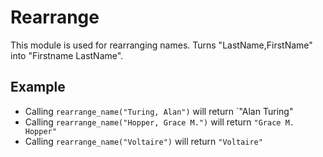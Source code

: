Rearrange
=========

This module is used for rearranging names. 
Turns "LastName,FirstName" into "Firstname LastName".

## Example

* Calling `rearrange_name("Turing, Alan")` will return `"Alan Turing"
* Calling `rearrange_name("Hopper, Grace M.")` will return `"Grace M. Hopper"`
* Calling `rearrange_name("Voltaire")` will return `"Voltaire"`
